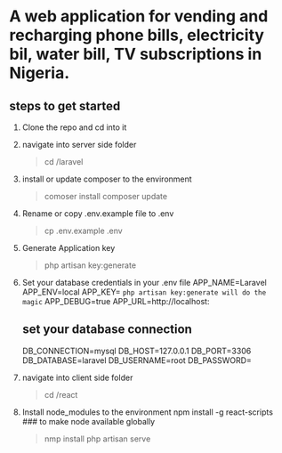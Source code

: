 # A web application for vending and recharging phone bills, electricity bil, water bill, TV subscriptions in Nigeria. 


## steps to get started
1.  Clone the repo and cd into it
2.  navigate into server side folder
    > cd /laravel

3.  install or update composer to the environment
    > comoser install
    > composer update

3.  Rename or copy .env.example file to .env
    > cp .env.example .env

4.  Generate Application key
    > php artisan key:generate

5.  Set your database credentials in your .env file
    APP_NAME=Laravel
    APP_ENV=local
    APP_KEY= `php artisan key:generate will do the magic`
    APP_DEBUG=true
    APP_URL=http://localhost:
    
    ## set your database connection
    DB_CONNECTION=mysql
    DB_HOST=127.0.0.1
    DB_PORT=3306
    DB_DATABASE=laravel
    DB_USERNAME=root
    DB_PASSWORD=

6.  navigate into client side folder
    > cd /react

7.  Install node_modules to the environment
    npm install -g react-scripts ### to make node available globally
    > nmp install
    > php artisan serve

